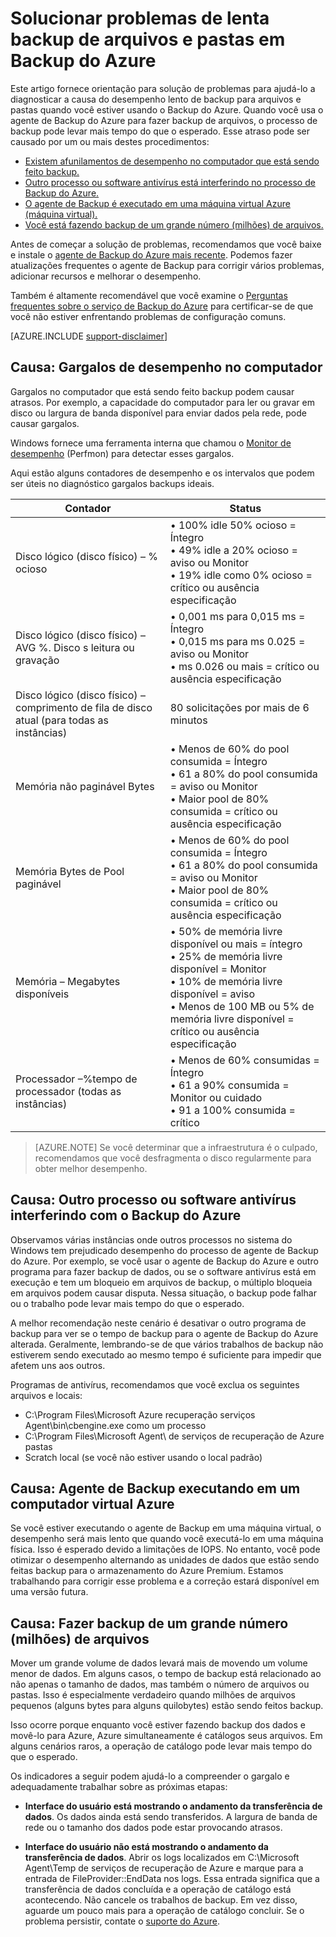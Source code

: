 <properties
   pageTitle="Solucionar problemas de lenta backup de arquivos e pastas no Azure Backup | Microsoft Azure"
   description="Fornece orientação para solução de problemas para ajudá-lo a diagnosticar a causa de problemas de desempenho de Backup do Azure"
   services="backup"
   documentationCenter=""
   authors="genlin"
   manager="jimpark"
   editor=""/>

<tags
    ms.service="backup"
    ms.workload="storage-backup-recovery"
    ms.tgt_pltfrm="na"
    ms.devlang="na"
    ms.topic="article"
    ms.date="10/13/2016"
    ms.author="genli"/>

# <a name="troubleshoot-slow-backup-of-files-and-folders-in-azure-backup"></a>Solucionar problemas de lenta backup de arquivos e pastas em Backup do Azure

Este artigo fornece orientação para solução de problemas para ajudá-lo a diagnosticar a causa do desempenho lento de backup para arquivos e pastas quando você estiver usando o Backup do Azure. Quando você usa o agente de Backup do Azure para fazer backup de arquivos, o processo de backup pode levar mais tempo do que o esperado. Esse atraso pode ser causado por um ou mais destes procedimentos:

-   [Existem afunilamentos de desempenho no computador que está sendo feito backup.](#cause1)
-   [Outro processo ou software antivírus está interferindo no processo de Backup do Azure.](#cause2)
-   [O agente de Backup é executado em uma máquina virtual Azure (máquina virtual).](#cause3)  
-   [Você está fazendo backup de um grande número (milhões) de arquivos.](#cause4)

Antes de começar a solução de problemas, recomendamos que você baixe e instale o [agente de Backup do Azure mais recente](http://aka.ms/azurebackup_agent). Podemos fazer atualizações frequentes o agente de Backup para corrigir vários problemas, adicionar recursos e melhorar o desempenho.

Também é altamente recomendável que você examine o [Perguntas frequentes sobre o serviço de Backup do Azure](backup-azure-backup-faq.md) para certificar-se de que você não estiver enfrentando problemas de configuração comuns.

[AZURE.INCLUDE [support-disclaimer](../../includes/support-disclaimer.md)]

<a id="cause1"></a>
## <a name="cause-performance-bottlenecks-on-the-computer"></a>Causa: Gargalos de desempenho no computador

Gargalos no computador que está sendo feito backup podem causar atrasos. Por exemplo, a capacidade do computador para ler ou gravar em disco ou largura de banda disponível para enviar dados pela rede, pode causar gargalos.

Windows fornece uma ferramenta interna que chamou o [Monitor de desempenho](https://technet.microsoft.com/magazine/2008.08.pulse.aspx) (Perfmon) para detectar esses gargalos.

Aqui estão alguns contadores de desempenho e os intervalos que podem ser úteis no diagnóstico gargalos backups ideais.

| Contador  | Status  |
|---|---|
|Disco lógico (disco físico) – % ocioso   | • 100% idle 50% ocioso = Íntegro</br>• 49% idle a 20% ocioso = aviso ou Monitor</br>• 19% idle como 0% ocioso = crítico ou ausência especificação|
|  Disco lógico (disco físico) – AVG %. Disco s leitura ou gravação |  • 0,001 ms para 0,015 ms = Íntegro</br>• 0,015 ms para ms 0.025 = aviso ou Monitor</br>• ms 0.026 ou mais = crítico ou ausência especificação|
|  Disco lógico (disco físico) – comprimento de fila de disco atual (para todas as instâncias) | 80 solicitações por mais de 6 minutos |
| Memória não paginável Bytes|• Menos de 60% do pool consumida = Íntegro<br>• 61 a 80% do pool consumida = aviso ou Monitor</br>• Maior pool de 80% consumida = crítico ou ausência especificação|
| Memória Bytes de Pool paginável |• Menos de 60% do pool consumida = Íntegro</br>• 61 a 80% do pool consumida = aviso ou Monitor</br>• Maior pool de 80% consumida = crítico ou ausência especificação|
| Memória – Megabytes disponíveis| • 50% de memória livre disponível ou mais = íntegro</br>• 25% de memória livre disponível = Monitor</br>• 10% de memória livre disponível = aviso</br>• Menos de 100 MB ou 5% de memória livre disponível = crítico ou ausência especificação|
|Processador –\%tempo de processador (todas as instâncias)|• Menos de 60% consumidas = Íntegro</br>• 61 a 90% consumida = Monitor ou cuidado</br>• 91 a 100% consumida = crítico|


> [AZURE.NOTE] Se você determinar que a infraestrutura é o culpado, recomendamos que você desfragmenta o disco regularmente para obter melhor desempenho.

<a id="cause2"></a>
## <a name="cause-another-process-or-antivirus-software-interfering-with-azure-backup"></a>Causa: Outro processo ou software antivírus interferindo com o Backup do Azure

Observamos várias instâncias onde outros processos no sistema do Windows tem prejudicado desempenho do processo de agente de Backup do Azure. Por exemplo, se você usar o agente de Backup do Azure e outro programa para fazer backup de dados, ou se o software antivírus está em execução e tem um bloqueio em arquivos de backup, o múltiplo bloqueia em arquivos podem causar disputa. Nessa situação, o backup pode falhar ou o trabalho pode levar mais tempo do que o esperado.

A melhor recomendação neste cenário é desativar o outro programa de backup para ver se o tempo de backup para o agente de Backup do Azure alterada. Geralmente, lembrando-se de que vários trabalhos de backup não estiverem sendo executado ao mesmo tempo é suficiente para impedir que afetem uns aos outros.

Programas de antivírus, recomendamos que você exclua os seguintes arquivos e locais:

- C:\Program Files\Microsoft Azure recuperação serviços Agent\bin\cbengine.exe como um processo
- C:\Program Files\Microsoft Agent\ de serviços de recuperação de Azure pastas
- Scratch local (se você não estiver usando o local padrão)

<a id="cause3"></a>
## <a name="cause-backup-agent-running-on-an-azure-virtual-machine"></a>Causa: Agente de Backup executando em um computador virtual Azure

Se você estiver executando o agente de Backup em uma máquina virtual, o desempenho será mais lento que quando você executá-lo em uma máquina física. Isso é esperado devido a limitações de IOPS.  No entanto, você pode otimizar o desempenho alternando as unidades de dados que estão sendo feitas backup para o armazenamento do Azure Premium. Estamos trabalhando para corrigir esse problema e a correção estará disponível em uma versão futura.

<a id="cause4"></a>
## <a name="cause-backing-up-a-large-number-millions-of-files"></a>Causa: Fazer backup de um grande número (milhões) de arquivos

Mover um grande volume de dados levará mais de movendo um volume menor de dados. Em alguns casos, o tempo de backup está relacionado ao não apenas o tamanho de dados, mas também o número de arquivos ou pastas. Isso é especialmente verdadeiro quando milhões de arquivos pequenos (alguns bytes para alguns quilobytes) estão sendo feitos backup.

Isso ocorre porque enquanto você estiver fazendo backup dos dados e movê-lo para Azure, Azure simultaneamente é catálogos seus arquivos. Em alguns cenários raros, a operação de catálogo pode levar mais tempo do que o esperado.

Os indicadores a seguir podem ajudá-lo a compreender o gargalo e adequadamente trabalhar sobre as próximas etapas:

- **Interface do usuário está mostrando o andamento da transferência de dados**. Os dados ainda está sendo transferidos. A largura de banda de rede ou o tamanho dos dados pode estar provocando atrasos.

- **Interface do usuário não está mostrando o andamento da transferência de dados**. Abrir os logs localizados em C:\Microsoft Agent\Temp de serviços de recuperação de Azure e marque para a entrada de FileProvider::EndData nos logs. Essa entrada significa que a transferência de dados concluída e a operação de catálogo está acontecendo. Não cancele os trabalhos de backup. Em vez disso, aguarde um pouco mais para a operação de catálogo concluir. Se o problema persistir, contate o [suporte do Azure](https://portal.azure.com/#create/Microsoft.Support).
